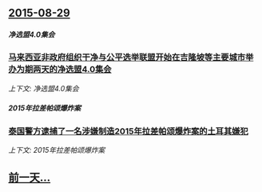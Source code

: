 ## [2015-08-29](/news/2015/08/29/index.md)

##### 净选盟4.0集会
### [马来西亚非政府组织干净与公平选举联盟开始在吉隆坡等主要城市举办为期两天的净选盟4.0集会](/news/2015/08/29/马来西亚非政府组织干净与公平选举联盟开始在吉隆坡等主要城市举办为期两天的净选盟40集会.md)
_上下文: 净选盟4.0集会_

##### 2015年拉差帕颂爆炸案
### [泰国警方逮捕了一名涉嫌制造2015年拉差帕颂爆炸案的土耳其嫌犯](/news/2015/08/29/泰国警方逮捕了一名涉嫌制造2015年拉差帕颂爆炸案的土耳其嫌犯.md)
_上下文: 2015年拉差帕颂爆炸案_

## [前一天...](/news/2015/08/27/index.md)

